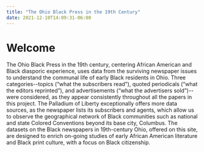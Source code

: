 ```yaml
---
title: "The Ohio Black Press in the 19th Century"
date: 2021-12-10T14:09:31-06:00
---
```


# Welcome

The Ohio Black Press in the 19th century, centering African American and Black diasporic experience, uses data from the surviving newspaper issues to understand the communal life of early Black residents in Ohio. Three categories--topics (“what the subscribers read”), quoted periodicals (“what the editors reprinted”), and advertisements (“what the advertisers sold”)--were considered, as they appear consistently throughout all the papers in this project. The Palladium of Liberty exceptionally offers more data sources, as the newspaper lists its subscribers and agents, which allow us to observe the geographical network of Black communities such as national and state Colored Conventions beyond its base city, Columbus. The datasets on the Black newspapers in 19th-century Ohio, offered on this site, are designed to enrich on-going studies of early African American literature and Black print culture, with a focus on Black citizenship. 
